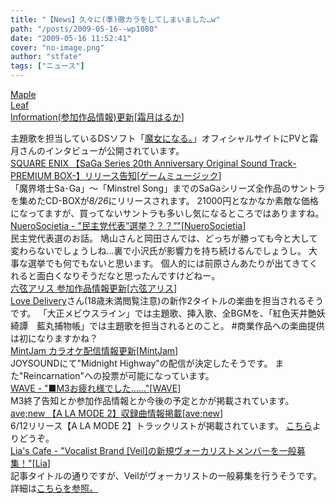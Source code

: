 ```yaml
---
title: "【News】久々に(準)徹カラをしてしまいました…w"
path: "/posts/2009-05-16--wp1080"
date: "2009-05-16 11:52:41"
cover: "no-image.png"
author: "stfate"
tags: ["ニュース"]
---
```


<style type="text/css">
<!--
p {white-space: pre-wrap};
-->
</style>

<a class="topics" href="http://shimotsukin.com/" target="_blank">Maple Leaf Information(参加作品情報)更新</a><span class="junre">[<a href="http://shimotsukin.com/" target="_blank">霜月はるか</a>]</span>
<div class="news">主題歌を担当しているDSソフト「<a href="http://www.tryfirst.co.jp/majyoninaru/index.html" target="_blank">魔女になる。</a>」オフィシャルサイトにPVと霜月さんのインタビューが公開されています。</div>
<a class="topics" href="http://www.square-enix.co.jp/music/sem/page/saga20th_box/" target="_blank">SQUARE ENIX 【SaGa Series 20th Anniversary Original Sound Track-PREMIUM BOX-】リリース告知</a><span class="junre">[<a href="" target="_blank">ゲームミュージック</a>]</span>
<div class="news">「魔界塔士Sa･Ga」～「Minstrel Song」までのSaGaシリーズ全作品のサントラを集めたCD-BOXが<em>8/26</em>にリリースされます。
21000円となかなか素敵な価格になってますが、買ってないサントラも多いし気になるところではありますね。</div>
<a class="topics" href="http://nuerosocietia.com/Entry/56/" target="_blank">NueroSocietia - "民主党代表”選挙？？？”"</a><span class="junre">[<a href="http://nuerosocietia.com/" target="_blank">NueroSocietia</a>]</span>
<div class="news">民主党代表選のお話。
鳩山さんと岡田さんでは、どっちが勝っても今と大して変わらないでしょうしね…裏で小沢氏が影響力を持ち続けるんでしょうし。
大事な選挙でも何でもないと思います。
個人的には前原さんあたりが出てきてくれると面白くなりそうだなと思ったんですけどねー。</div>
<a class="topics" href="http://www.rokugen.net/" target="_blank">六弦アリス 参加作品情報更新</a><span class="junre">[<a href="http://www.rokugen.net/" target="_blank">六弦アリス</a>]</span>
<div class="news"><a href="http://lovedelivery.biz/" target="_blank">Love Delivery</a>さん(18歳未満閲覧注意)の新作2タイトルの楽曲を担当されるそうです。
「大正メビウスライン」では主題歌、挿入歌、全BGMを、「紅色天井艶妖綺譚　藍丸捕物帳」では主題歌を担当されるとのこと。
#商業作品への楽曲提供は初になりますかね？</div>
<a class="topics" href="http://www.mintjam.net/mj/index.html" target="_blank">MintJam カラオケ配信情報更新</a><span class="junre">[<a href="http://www.mintjam.net/mj/index.html" target="_blank">MintJam</a>]</span>
<div class="news">JOYSOUNDにて"Midnight Highway"の配信が決定したそうです。
また"Reincarnation"への投票が可能になっています。</div>
<a class="topics" href="http://www.circle-wave.net/" target="_blank">WAVE - "■M3お疲れ様でした……"</a><span class="junre">[<a href="http://www.circle-wave.net/" target="_blank">WAVE</a>]</span>
<div class="news">M3終了告知とか参加作品情報とか今後の予定とかが掲載されています。</div>
<a class="topics" href="http://www.avenew.jp/" target="_blank">ave;new 【A LA MODE 2】収録曲情報掲載</a><span class="junre">[<a href="http://www.avenew.jp/" target="_blank">ave;new</a>]</span>
<div class="news">6/12リリース【A LA MODE 2】トラックリストが掲載されています。
<a href="http://www.avenew.jp/avenewproject/main.html" target="_blank">こちら</a>よりどうぞ。</div>
<a class="topics" href="http://blog.lias-cafe.com/" target="_blank">Lia's Cafe - "Vocalist Brand [Veil]の新規ヴォーカリストメンバーを一般募集！"</a><span class="junre">[<a href="http://www.lias-cafe.com/" target="_blank">Lia</a>]</span>
<div class="news">記事タイトルの通りですが、Veilがヴォーカリストの一般募集を行うそうです。
詳細は<a href="http://veil8.com/audition.html" target="_blank">こちらを参照。</a></div>

